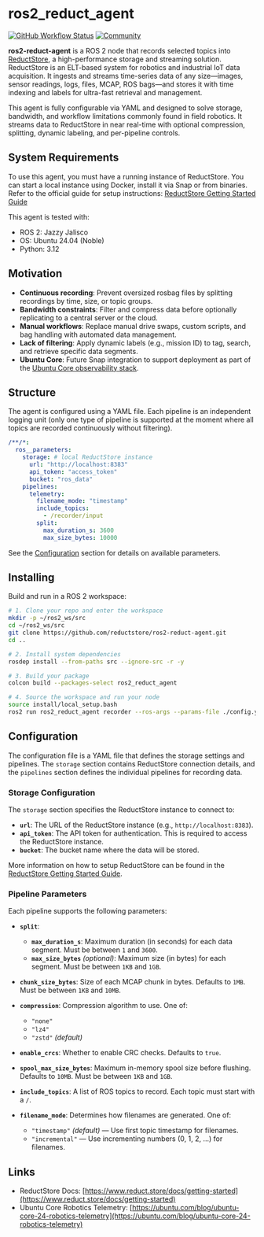 # ros2_reduct_agent

[![GitHub Workflow Status](https://img.shields.io/github/actions/workflow/status/reductstore/ros2_reduct_agent/ci.yml?branch=main)](https://github.com/reductstore/ros2_reduct_agent/actions)
[![Community](https://img.shields.io/discourse/status?server=https%3A%2F%2Fcommunity.reduct.store
)](https://community.reduct.store/signup)

**ros2-reduct-agent** is a ROS 2 node that records selected topics into [ReductStore](https://www.reduct.store/), a high-performance storage and streaming solution. ReductStore is an ELT-based system for robotics and industrial IoT data acquisition. It ingests and streams time-series data of any size—images, sensor readings, logs, files, MCAP, ROS bags—and stores it with time indexing and labels for ultra-fast retrieval and management.

This agent is fully configurable via YAML and designed to solve storage, bandwidth, and workflow limitations commonly found in field robotics. It streams data to ReductStore in near real-time with optional compression, splitting, dynamic labeling, and per-pipeline controls.

## System Requirements

To use this agent, you must have a running instance of ReductStore. You can start a local instance using Docker, install it via Snap or from binaries. Refer to the official guide for setup instructions: [ReductStore Getting Started Guide](https://www.reduct.store/docs/getting-started)

This agent is tested with:
- ROS 2: Jazzy Jalisco
- OS: Ubuntu 24.04 (Noble)
- Python: 3.12

## Motivation

* **Continuous recording**: Prevent oversized rosbag files by splitting recordings by time, size, or topic groups.
* **Bandwidth constraints**: Filter and compress data before optionally replicating to a central server or the cloud.
* **Manual workflows**: Replace manual drive swaps, custom scripts, and bag handling with automated data management.
* **Lack of filtering**: Apply dynamic labels (e.g., mission ID) to tag, search, and retrieve specific data segments.
* **Ubuntu Core**: Future Snap integration to support deployment as part of the [Ubuntu Core observability stack](https://ubuntu.com/blog/ubuntu-core-24-robotics-telemetry).

## Structure

The agent is configured using a YAML file. Each pipeline is an independent logging unit (only one type of pipeline is supported at the moment where all topics are recorded continuously without filtering).

```yaml
/**/*:
  ros__parameters:
    storage: # local ReductStore instance
      url: "http://localhost:8383"
      api_token: "access_token"
      bucket: "ros_data"
    pipelines:
      telemetry:
        filename_mode: "timestamp"
        include_topics: 
          - /recorder/input
        split:
          max_duration_s: 3600
          max_size_bytes: 10000
```

See the [Configuration](#configuration) section for details on available parameters.

## Installing

Build and run in a ROS 2 workspace:

```bash
# 1. Clone your repo and enter the workspace
mkdir -p ~/ros2_ws/src
cd ~/ros2_ws/src
git clone https://github.com/reductstore/ros2-reduct-agent.git
cd ..

# 2. Install system dependencies
rosdep install --from-paths src --ignore-src -r -y

# 3. Build your package
colcon build --packages-select ros2_reduct_agent

# 4. Source the workspace and run your node
source install/local_setup.bash
ros2 run ros2_reduct_agent recorder --ros-args --params-file ./config.yaml
```

## Configuration

The configuration file is a YAML file that defines the storage settings and pipelines. The `storage` section contains ReductStore connection details, and the `pipelines` section defines the individual pipelines for recording data.

### Storage Configuration

The `storage` section specifies the ReductStore instance to connect to:

 * **`url`**: The URL of the ReductStore instance (e.g., `http://localhost:8383`).
 * **`api_token`**: The API token for authentication. This is required to access the ReductStore instance.
 * **`bucket`**: The bucket name where the data will be stored.

 More information on how to setup ReductStore can be found in the [ReductStore Getting Started Guide](https://www.reduct.store/docs/getting-started).

### Pipeline Parameters

Each pipeline supports the following parameters:

* **`split`**:

  * **`max_duration_s`**: Maximum duration (in seconds) for each data segment. Must be between `1` and `3600`.
  * **`max_size_bytes`** *(optional)*: Maximum size (in bytes) for each segment. Must be between `1KB` and `1GB`.

* **`chunk_size_bytes`**: Size of each MCAP chunk in bytes. Defaults to `1MB`. Must be between `1KB` and `10MB`.

* **`compression`**: Compression algorithm to use. One of:

  * `"none"`
  * `"lz4"`
  * `"zstd"` *(default)*

* **`enable_crcs`**: Whether to enable CRC checks. Defaults to `true`.

* **`spool_max_size_bytes`**: Maximum in-memory spool size before flushing. Defaults to `10MB`. Must be between `1KB` and `1GB`.

* **`include_topics`**: A list of ROS topics to record. Each topic must start with a `/`.

* **`filename_mode`**: Determines how filenames are generated. One of:

  * `"timestamp"` *(default)* — Use first topic timestamp for filenames.
  * `"incremental"` — Use incrementing numbers (0, 1, 2, ...) for filenames.

## Links

* ReductStore Docs: [https://www.reduct.store/docs/getting-started](https://www.reduct.store/docs/getting-started)
* Ubuntu Core Robotics Telemetry: [https://ubuntu.com/blog/ubuntu-core-24-robotics-telemetry](https://ubuntu.com/blog/ubuntu-core-24-robotics-telemetry)

